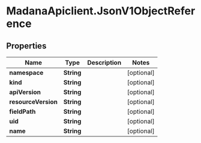# MadanaApiclient.JsonV1ObjectReference

## Properties

Name | Type | Description | Notes
------------ | ------------- | ------------- | -------------
**namespace** | **String** |  | [optional] 
**kind** | **String** |  | [optional] 
**apiVersion** | **String** |  | [optional] 
**resourceVersion** | **String** |  | [optional] 
**fieldPath** | **String** |  | [optional] 
**uid** | **String** |  | [optional] 
**name** | **String** |  | [optional] 


